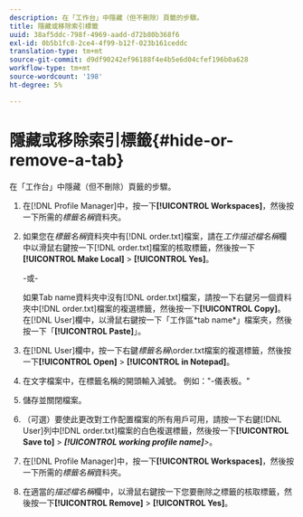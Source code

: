 ```yaml
---
description: 在「工作台」中隱藏（但不刪除）頁籤的步驟。
title: 隱藏或移除索引標籤
uuid: 38af5ddc-798f-4969-aadd-d72b80b368f6
exl-id: 0b5b1fc8-2ce4-4f99-b12f-023b161ceddc
translation-type: tm+mt
source-git-commit: d9df90242ef96188f4e4b5e6d04cfef196b0a628
workflow-type: tm+mt
source-wordcount: '198'
ht-degree: 5%

---
```


# 隱藏或移除索引標籤{#hide-or-remove-a-tab}

在「工作台」中隱藏（但不刪除）頁籤的步驟。

1. 在[!DNL Profile Manager]中，按一下&#x200B;**[!UICONTROL Workspaces]**，然後按一下所需的&#x200B;*標籤名稱*&#x200B;資料夾。
1. 如果您在&#x200B;*標籤名稱*&#x200B;資料夾中有[!DNL order.txt]檔案，請在&#x200B;*工作描述檔名稱*&#x200B;欄中以滑鼠右鍵按一下[!DNL order.txt]檔案的核取標籤，然後按一下&#x200B;**[!UICONTROL Make Local]** > **[!UICONTROL Yes]**。

   -或-

   如果Tab name資料夾中沒有[!DNL order.txt]檔案，請按一下右鍵另一個資料夾中[!DNL order.txt]檔案的複選標籤，然後按一下&#x200B;**[!UICONTROL Copy]**。 在[!DNL User]欄中，以滑鼠右鍵按一下「工作區\*tab name*」檔案夾，然後按一下「**[!UICONTROL Paste]**」。

1. 在[!DNL User]欄中，按一下右鍵&#x200B;*標籤名稱*\order.txt檔案的複選標籤，然後按一下&#x200B;**[!UICONTROL Open]** > **[!UICONTROL in Notepad]**。
1. 在文字檔案中，在標籤名稱的開頭輸入減號。 例如：&quot;-儀表板。&quot;
1. 儲存並關閉檔案。
1. （可選）要使此更改對工作配置檔案的所有用戶可用，請按一下右鍵[!DNL User]列中[!DNL order.txt]檔案的白色複選標籤，然後按一下&#x200B;**[!UICONTROL Save to]** > ***[!UICONTROL working profile name]**>*。

1. 在[!DNL Profile Manager]中，按一下&#x200B;**[!UICONTROL Workspaces]**，然後按一下所需的&#x200B;*標籤名稱*&#x200B;資料夾。
1. 在適當的&#x200B;*描述檔名稱*&#x200B;欄中，以滑鼠右鍵按一下您要刪除之標籤的核取標籤，然後按一下&#x200B;**[!UICONTROL Remove]** > **[!UICONTROL Yes]**。
